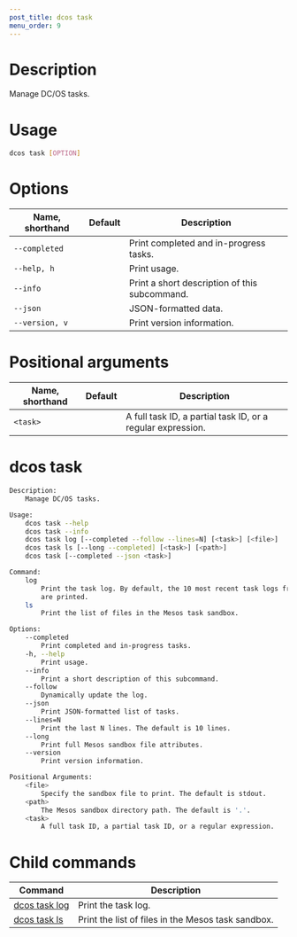```yaml
---
post_title: dcos task
menu_order: 9
---
```


# Description
Manage DC/OS tasks.

# Usage

```bash
dcos task [OPTION]
```

# Options

| Name, shorthand | Default | Description |
|---------|-------------|-------------|
| `--completed`   |             | Print completed and in-progress tasks. |
| `--help, h`   |             |  Print usage. |
| `--info`   |             |  Print a short description of this subcommand. |
| `--json`   |             |  JSON-formatted data. |
| `--version, v`   |             | Print version information. | 

# Positional arguments

| Name, shorthand | Default | Description |
|---------|-------------|-------------|
| `<task>`   |             |  A full task ID, a partial task ID, or a regular expression. |

# dcos task

```bash
Description:
    Manage DC/OS tasks.

Usage:
    dcos task --help
    dcos task --info
    dcos task log [--completed --follow --lines=N] [<task>] [<file>]
    dcos task ls [--long --completed] [<task>] [<path>]
    dcos task [--completed --json <task>]

Command:
    log
        Print the task log. By default, the 10 most recent task logs from stdout
        are printed.
    ls
        Print the list of files in the Mesos task sandbox.

Options:
    --completed
        Print completed and in-progress tasks.
    -h, --help
        Print usage.
    --info
        Print a short description of this subcommand.
    --follow
        Dynamically update the log.
    --json
        Print JSON-formatted list of tasks.
    --lines=N
        Print the last N lines. The default is 10 lines.
    --long
        Print full Mesos sandbox file attributes.
    --version
        Print version information.

Positional Arguments:
    <file>
        Specify the sandbox file to print. The default is stdout.
    <path>
        The Mesos sandbox directory path. The default is '.'.
    <task>
        A full task ID, a partial task ID, or a regular expression.
```

# Child commands

| Command | Description |
|---------|-------------|
| [dcos task log](/docs/1.11/cli/command-reference/dcos-task/dcos-task-log/)   | Print the task log. | 
| [dcos task ls](/docs/1.11/cli/command-reference/dcos-task/dcos-task-ls/)   | Print the list of files in the Mesos task sandbox. | 